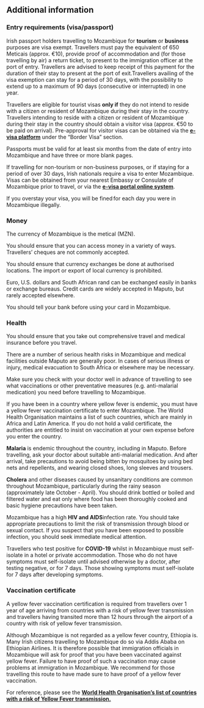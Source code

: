 ## Additional information

### **Entry requirements (visa/passport)**

Irish passport holders travelling to Mozambique for **tourism** or **business** purposes are visa exempt. Travellers must pay the equivalent of 650 Meticais (approx. €10), provide proof of accommodation and (for those travelling by air) a return ticket, to present to the immigration officer at the port of entry. Travellers are advised to keep receipt of this payment for the duration of their stay to present at the port of exit.Travellers availing of the visa exemption can stay for a period of 30 days, with the possibility to extend up to a maximum of 90 days (consecutive or interrupted) in one year.

Travellers are eligible for tourist visas **only if** they do not intend to reside with a citizen or resident of Mozambique during their stay in the country.  Travellers intending to reside with a citizen or resident of Mozambique during their stay in the country should obtain a visitor visa (approx. €50 to be paid on arrival). Pre-approval for visitor visas can be obtained via the [**e-visa platform**](https://evisa.gov.mz/) under the “Border Visa” section.

Passports must be valid for at least six months from the date of entry into Mozambique and have three or more blank pages.

If travelling for non-tourism or non-business purposes, or if staying for a period of over 30 days, Irish nationals require a visa to enter Mozambique. Visas can be obtained from your nearest Embassy or Consulate of Mozambique prior to travel, or via the [**e-visa portal online system**](https://evisa.gov.mz/).

If you overstay your visa, you will be fined for each day you were in Mozambique illegally.

### **Money**

The currency of Mozambique is the metical (MZN).

You should ensure that you can access money in a variety of ways. Travellers’ cheques are not commonly accepted.

You should ensure that currency exchanges be done at authorised locations. The import or export of local currency is prohibited.

Euro, U.S. dollars and South African rand can be exchanged easily in banks or exchange bureaus. Credit cards are widely accepted in Maputo, but rarely accepted elsewhere.

You should tell your bank before using your card in Mozambique.

### **Health**

You should ensure that you take out comprehensive travel and medical insurance before you travel.

There are a number of serious health risks in Mozambique and medical facilities outside Maputo are generally poor. In cases of serious illness or injury, medical evacuation to South Africa or elsewhere may be necessary.

Make sure you check with your doctor well in advance of travelling to see what vaccinations or other preventative measures (e.g. anti-malarial medication) you need before travelling to Mozambique.

If you have been in a country where yellow fever is endemic, you must have a yellow fever vaccination certificate to enter Mozambique. The World Health Organisation maintains a list of such countries, which are mainly in Africa and Latin America. If you do not hold a valid certificate, the authorities are entitled to insist on vaccination at your own expense before you enter the country.

**Malaria** is endemic throughout the country, including in Maputo. Before travelling, ask your doctor about suitable anti-malarial medication. And after arrival, take precautions to avoid being bitten by mosquitoes by using bed nets and repellents, and wearing closed shoes, long sleeves and trousers.

**Cholera** and other diseases caused by unsanitary conditions are common throughout Mozambique, particularly during the rainy season (approximately late October - April). You should drink bottled or boiled and filtered water and eat only where food has been thoroughly cooked and basic hygiene precautions have been taken.

Mozambique has a high **HIV and AIDS**infection rate. You should take appropriate precautions to limit the risk of transmission through blood or sexual contact. If you suspect that you have been exposed to possible infection, you should seek immediate medical attention.

Travellers who test positive for **COVID-19** whilst in Mozambique must self-isolate in a hotel or private accommodation. Those who do not have symptoms must self-isolate until advised otherwise by a doctor, after testing negative, or for 7 days. Those showing symptoms must self-isolate for 7 days after developing symptoms.

### **Vaccination certificate**

A yellow fever vaccination certification is required from travellers over 1 year of age arriving from countries with a risk of yellow fever transmission and travellers having transited more than 12 hours through the airport of a country with risk of yellow fever transmission.

Although Mozambique is not regarded as a yellow fever country, Ethiopia is. Many Irish citizens travelling to Mozambique do so via Addis Ababa on Ethiopian Airlines. It is therefore possible that immigration officials in Mozambique will ask for proof that you have been vaccinated against yellow fever. Failure to have proof of such a vaccination may cause problems at immigration in Mozambique. We recommend for those travelling this route to have made sure to have proof of a yellow fever vaccination.

For reference, please see the [**World Health Organisation’s list of countries with a risk of Yellow Fever transmission.**](https://www.who.int/health-topics/yellow-fever#tab=tab_1)